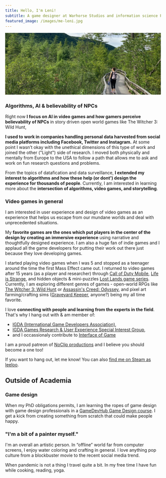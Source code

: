 ```yaml
---
title: Hello, I'm Leni!
subtitle: A game designer at Warhorse Studios and information science PhD candidate on hiatus. Studying NPCs in video games, how humans interact with them, and what it can mean in believability in other domains.
featured_image: /images/me-leni.jpg
---
```


![](/images/me-leni2.jpg)

### Algorithms, AI & believability of NPCs

Right now **I focus on AI in video games and how gamers perceive believability of NPCs** in story driven open world games like The Witcher 3: Wild Hunt,

**I used to work in companies handling personal data harvested from social media platforms including Facebook, Twitter and Instagram.** At some point I wasn’t okay with the unethical dimensions of this type of work and joined the other ("Light") side of research. I moved both physically and mentally from Europe to the USA to follow a path that allows me to ask and work on fun research questions and problems.

From the topics of datafication and data surveillance, **I extended my interest to algorithms and how these help (or dont') design the experience for thousands of people**. Currently, I am interested in learning more about the **intersection of algorithms, video games, and storytelling**.


### Video games in general

I am interested in user experience and design of video games as an experience that helps us escape from our mundane worlds and deal with unprecedented situations.

My **favorite games are the ones which put players in the center of the design by creating an immersive experience** using narrative and thoughtfully designed experience. I am also a huge fan of indie games and I applaud all the game developers for putting their work out there just because they love developing games.

I started playing video games when I was 5 and stopped as a teenager around the time the first Mass Effect came out. I returned to video games after 15 years (as a player and researcher) through <a href="https://www.callofduty.com/mobile">Call of Duty Mobile</a>, <a href="https://store.steampowered.com/app/319630/Life_is_Strange__Episode_1/">Life is Strange</a>, and hidden objects & mini-puzzles <a href="https://store.steampowered.com/search/?developer=FIVE-BN%20GAMES">Lost Lands game series</a>. Currently, I am exploring different genres of games - open-world RPGs like <a href="https://store.steampowered.com/app/292030/The_Witcher_3_Wild_Hunt/">The Witcher 3: Wild Hunt</a> or <a href="https://store.steampowered.com/app/812140/Assassins_Creed_Odyssey/">Assassin's Creed: Odyssey</a>, and pixel art farming/crafting sims (<a href="https://store.steampowered.com/app/599140/Graveyard_Keeper/">Graveyard Keeper</a>, anyone?) being my all time favorite.

I love **connecting with people and learning from the experts in the field**. That's why I hang out with & am member of:
- <a href="https://igda.org/">IGDA (International Game Developers Association)</a>,
- <a href="https://grux.org/">IGDA Games Research & User Experience Special Interest Group</a>,
- and I occassionaly contribute to <a href="https://interfaceingame.com/">Interface of Game</a>

I am a proud patreon of <a href="https://www.patreon.com/noclip">NoClip productions</a> and I believe you should become a one too!

If you want to hang out, let me know! You can also <a href="https://steamcommunity.com/profiles/76561198067795186/">find me on Steam as leeloo</a>.

## Outside of Academia

### Game design
When my PhD obligations permits, I am learning the ropes of game design with game design professionals in a <a href="https://www.gamedevhub.cz/">GameDevHub Game Design course</a>. I get a kick from creating something from scratch that could make people happy.

### "I'm a bit of a painter myself."
I'm an overall an artistic person. In “offline” world far from computer screens, I enjoy water coloring and crafting in general. I love anything pop culture from a blockbuster movie to the recent social media trend.

When pandemic is not a thing I travel quite a bit. In my free time I have fun while cooking, reading, yoga.
